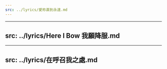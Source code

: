 ```yaml
---
src: ../lyrics/愛祢直到永遠.md
---
```

---
src: ../lyrics/Here I Bow 我願降服.md
---
---
src: ../lyrics/在呼召我之處.md
---